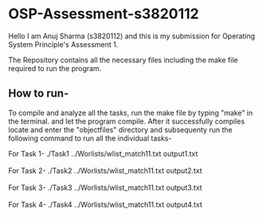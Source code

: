 # OSP-Assessment-s3820112

Hello I am Anuj Sharma (s3820112) and this is my submission for Operating System Principle's Assessment 1.

The Repository contains all the necessary files including the make file required to run the program.

## How to run-

To compile and analyze all the tasks, run the make file by typing "make" in the terminal. and let the program compile. 
After it successfully compiles locate and enter the "objectfiles" directory and subsequenty run the following command to run all the individual tasks- <br />

For Task 1-   ./Task1 ../Worlists/wlist_match11.txt output1.txt <br /><br />
For Task 2-   ./Task2 ../Worlists/wlist_match11.txt output2.txt <br /><br />
For Task 3-   ./Task3 ../Worlists/wlist_match11.txt output3.txt <br /><br />
For Task 4-   ./Task4 ../Worlists/wlist_match11.txt output4.txt <br /><br />




